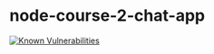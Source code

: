 # node-course-2-chat-app

[![Known Vulnerabilities](https://snyk.io/test/github/ShubhamTatvamasi/node-course-2-chat-app/badge.svg?targetFile=package.json)](https://snyk.io/test/github/ShubhamTatvamasi/node-course-2-chat-app?targetFile=package.json)
